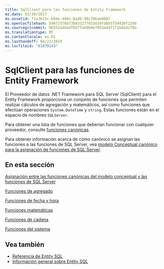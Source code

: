 ```yaml
---
title: SqlClient para las funciones de Entity Framework
ms.date: 03/30/2017
ms.assetid: 71a3613c-b94e-494c-8ad8-90cf86ae0b87
ms.openlocfilehash: 54072576b73b933277d33839fdbb575d420f2286
ms.sourcegitcommit: 9b552addadfb57fab0b9e7852ed4f1f1b8a42f8e
ms.translationtype: MT
ms.contentlocale: es-ES
ms.lasthandoff: 04/23/2019
ms.locfileid: "61879143"
---
```

# <a name="sqlclient-for-entity-framework-functions"></a>SqlClient para las funciones de Entity Framework
El Proveedor de datos .NET Framework para SQL Server (SqlClient) para el Entity Framework proporciona un conjunto de funciones que permiten realizar cálculos de agregación y matemáticos, así como funciones que efectúan operaciones `System.DateTime` y `string`. Estas funciones están en el espacio de nombres `SQLServer`.  
  
 Para obtener una lista de funciones que deberían funcionar con cualquier proveedor, consulte [funciones canónicas](../../../../../docs/framework/data/adonet/ef/language-reference/canonical-functions.md).  
  
 Para obtener información acerca de cómo canónico se asignan las funciones a las funciones de SQL Server, vea [modelo Conceptual canónico para la asignación de funciones de SQL Server](../../../../../docs/framework/data/adonet/ef/conceptual-model-canonical-to-sql-server-functions-mapping.md).  
  
## <a name="in-this-section"></a>En esta sección  
 [Asignación entre las funciones canónicas del modelo conceptual y las funciones de SQL Server](../../../../../docs/framework/data/adonet/ef/conceptual-model-canonical-to-sql-server-functions-mapping.md)  
  
 [Funciones de agregado](../../../../../docs/framework/data/adonet/ef/aggregate-functions-sqlclient-for-entity-framework.md)  
  
 [Funciones de fecha y hora](../../../../../docs/framework/data/adonet/ef/date-and-time-functions.md)  
  
 [Funciones matemáticas](../../../../../docs/framework/data/adonet/ef/mathematical-functions.md)  
  
 [Funciones de cadena](../../../../../docs/framework/data/adonet/ef/string-functions.md)  
  
 [Funciones del sistema](../../../../../docs/framework/data/adonet/ef/system-functions.md)  
  
## <a name="see-also"></a>Vea también

- [Referencia de Entity SQL](../../../../../docs/framework/data/adonet/ef/language-reference/entity-sql-reference.md)
- [Información general sobre Entity SQL](../../../../../docs/framework/data/adonet/ef/language-reference/entity-sql-overview.md)
